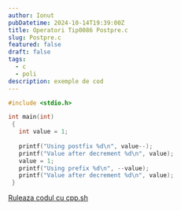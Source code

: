 ```yaml
---
author: Ionut
pubDatetime: 2024-10-14T19:39:00Z 
title: Operatori Tip0086 Postpre.c
slug: Postpre.c
featured: false
draft: false
tags:
  - c
  - poli
description: exemple de cod
---
```

```c
#include <stdio.h>

int main(int)
 { 
   int value = 1;
   
   printf("Using postfix %d\n", value--); 
   printf("Value after decrement %d\n", value);
   value = 1;
   printf("Using prefix %d\n", --value); 
   printf("Value after decrement %d\n", value);
 }

```
<a href='https://cpp.sh/?source=%23include+%3Cstdio.h%3E%0D%0A%0D%0Aint+main%28int%29%0D%0A+%7B+%0D%0A+++int+value+%3D+1%3B%0D%0A+++%0D%0A+++printf%28%22Using+postfix+%25d%5Cn%22%2C+value--%29%3B+%0D%0A+++printf%28%22Value+after+decrement+%25d%5Cn%22%2C+value%29%3B%0D%0A+++value+%3D+1%3B%0D%0A+++printf%28%22Using+prefix+%25d%5Cn%22%2C+--value%29%3B+%0D%0A+++printf%28%22Value+after+decrement+%25d%5Cn%22%2C+value%29%3B%0D%0A+%7D%0D%0A' target='_blank'> Ruleaza codul cu cpp.sh </a>